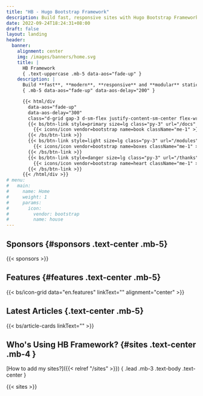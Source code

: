 ```yaml
---
title: "HB - Hugo Bootstrap Framework"
description: Build fast, responsive sites with Hugo Bootstrap Framework
date: 2022-09-24T18:24:31+08:00
draft: false
layout: landing
header:
  banner:
    alignment: center
    img: /images/banners/home.svg
    title: |
      HB Framework
      { .text-uppercase .mb-5 data-aos="fade-up" }
    description: |
      Build **fast**, **modern**, **responsive** and **modular** static sites with Hugo and Bootstrap
      { .mb-5 data-aos="fade-up" data-aos-delay="200" }

      {{< html/div
        data-aos="fade-up"
        data-aos-delay="300"
        class="d-grid gap-3 d-sm-flex justify-content-sm-center flex-wrap" >}}
        {{< bs/btn-link style=primary size=lg class="py-3" url="/docs" >}}
          {{< icons/icon vendor=bootstrap name=book className="me-1" >}} Read the docs
        {{< /bs/btn-link >}}
        {{< bs/btn-link style=light size=lg class="py-3" url="/modules" >}}
          {{< icons/icon vendor=bootstrap name=boxes className="me-1" >}} Modules
        {{< /bs/btn-link >}}
        {{< bs/btn-link style=danger size=lg class="py-3" url="/thanks" >}}
          {{< icons/icon vendor=bootstrap name=heart className="me-1" >}} Thanks
        {{< /bs/btn-link >}}
      {{< /html/div >}}
# menu:
#   main:
#     name: Home
#     weight: 1
#     params:
#       icon:
#         vendor: bootstrap
#         name: house
---
```


## Sponsors {#sponsors .text-center .mb-5}

{{< sponsors >}}

## Features {#features .text-center .mb-5}

{{< bs/icon-grid data="en.features" linkText="" alignment="center" >}}

## Latest Articles {.text-center .mb-5}

{{< bs/article-cards linkText="" >}}

## Who's Using HB Framework? {#sites .text-center .mb-4 }

[How to add my sites?]({{< relref "/sites" >}})
{ .lead .mb-3 .text-body .text-center }

{{< sites >}}
